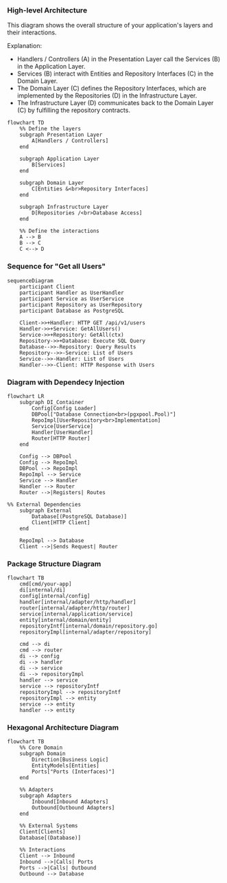 ### High-level Architecture
This diagram shows the overall structure of your application's layers and their interactions.

Explanation:

- Handlers / Controllers (A) in the Presentation Layer call the Services (B) in the Application Layer.
- Services (B) interact with Entities and Repository Interfaces (C) in the Domain Layer.
- The Domain Layer (C) defines the Repository Interfaces, which are implemented by the Repositories (D) in the Infrastructure Layer.
- The Infrastructure Layer (D) communicates back to the Domain Layer (C) by fulfilling the repository contracts.

```mermaid
flowchart TD
    %% Define the layers
    subgraph Presentation Layer
        A[Handlers / Controllers]
    end

    subgraph Application Layer
        B[Services]
    end

    subgraph Domain Layer
        C[Entities &<br>Repository Interfaces]
    end

    subgraph Infrastructure Layer
        D[Repositories /<br>Database Access]
    end

    %% Define the interactions
    A --> B
    B --> C
    C <--> D
```

### Sequence for "Get all Users"

```mermaid
sequenceDiagram
    participant Client
    participant Handler as UserHandler
    participant Service as UserService
    participant Repository as UserRepository
    participant Database as PostgreSQL

    Client->>+Handler: HTTP GET /api/v1/users
    Handler->>+Service: GetAllUsers()
    Service->>+Repository: GetAll(ctx)
    Repository->>+Database: Execute SQL Query
    Database-->>-Repository: Query Results
    Repository-->>-Service: List of Users
    Service-->>-Handler: List of Users
    Handler-->>-Client: HTTP Response with Users
```

### Diagram with Dependecy Injection

```mermaid
flowchart LR
    subgraph DI_Container
        Config[Config Loader]
        DBPool["Database Connection<br>(pgxpool.Pool)"]
        RepoImpl[UserRepository<br>Implementation]
        Service[UserService]
        Handler[UserHandler]
        Router[HTTP Router]
    end

    Config --> DBPool
    Config --> RepoImpl
    DBPool --> RepoImpl
    RepoImpl --> Service
    Service --> Handler
    Handler --> Router
    Router -->|Registers| Routes

%% External Dependencies
    subgraph External
        Database[(PostgreSQL Database)]
        Client[HTTP Client]
    end

    RepoImpl --> Database
    Client -->|Sends Request| Router

```

### Package Structure Diagram

```mermaid
flowchart TB
    cmd[cmd/your-app]
    di[internal/di]
    config[internal/config]
    handler[internal/adapter/http/handler]
    router[internal/adapter/http/router]
    service[internal/application/service]
    entity[internal/domain/entity]
    repositoryIntf[internal/domain/repository.go]
    repositoryImpl[internal/adapter/repository]

    cmd --> di
    cmd --> router
    di --> config
    di --> handler
    di --> service
    di --> repositoryImpl
    handler --> service
    service --> repositoryIntf
    repositoryImpl --> repositoryIntf
    repositoryImpl --> entity
    service --> entity
    handler --> entity
```

### Hexagonal Architecture Diagram

```mermaid
flowchart TB
    %% Core Domain
    subgraph Domain
        Direction[Business Logic]
        EntityModels[Entities]
        Ports["Ports (Interfaces)"]
    end

    %% Adapters
    subgraph Adapters
        Inbound[Inbound Adapters]
        Outbound[Outbound Adapters]
    end

    %% External Systems
    Client[Clients]
    Database[(Database)]

    %% Interactions
    Client --> Inbound
    Inbound -->|Calls| Ports
    Ports -->|Calls| Outbound
    Outbound --> Database

```